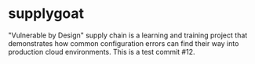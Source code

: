 # supplygoat
"Vulnerable by Design" supply chain is a learning and training project that demonstrates how common configuration errors can find their way into production cloud environments. 
This is a test commit #12.
